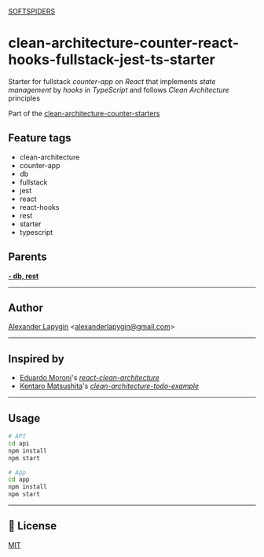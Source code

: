 [SOFTSPIDERS](https://github.com/softspiders/softspiders)

# clean-architecture-counter-react-hooks-fullstack-jest-ts-starter

Starter for fullstack *counter-app* on *React* that implements *state management* by *hooks* in *TypeScript* and follows
*Clean Architecture* principles

Part of the [clean-architecture-counter-starters](https://github.com/softspiders/clean-architecture-counter-starters/blob/master/README.md)

## Feature tags
- clean-architecture
- counter-app
- db
- fullstack
- jest
- react
- react-hooks
- rest
- starter
- typescript

## Parents

[**- db, rest**](https://github.com/softspiders/clean-architecture-counter-starters/tree/clean-architecture-counter-react-hooks-ts-starter)

---
## Author

[Alexander Lapygin](https://github.com/AlexanderLapygin) <<alexanderlapygin@gmail.com>>

---
## Inspired by

- [Eduardo Moroni](https://github.com/eduardomoroni)'s [*react-clean-architecture*](https://github.com/eduardomoroni/react-clean-architecture)
- [Kentaro Matsushita](https://github.com/kentaro-m)'s [*clean-architecture-todo-example*](https://github.com/kentaro-m/clean-architecture-todo-example)

---

## Usage

```sh
# API
cd api
npm install
npm start

# App
cd app
npm install
npm start
```

---
## :memo: License
[MIT](./LICENSE)
